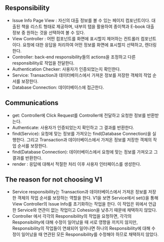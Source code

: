 ## Responsibility

- Issue Info Page View : 자신의 대출 정보를 볼 수 있는 페이지 컴포넌트이다. 대출된 책을 리스트 형태로 제공하며, 내부의 탭을 활용하여 종이책과 E-book 대출 정보 중 원하는 것을 선택하여 볼 수 있다.
- View Controller : 어떤 컴포넌트를 화면에 표시할지 제어하는 컨트롤러 컴포넌트이다. 요청에 대한 응답을 처리하여 어떤 정보를 화면에 표시할지 선택하고, 렌더링한다.
- Controller:  back-end responsibility들의 actions을 조정하고 다른 responsibility로 작업을 전달한다.
- Authentication Checker: 사용자가 인증되었는지 확인한다.
- Service: Transaction과 데이터베이스에서 가져온 정보를 저장한 객체의 작업 순서를 보장한다.
- Database Connection: 데이터베이스에 접근한다.

## Communications

- get: Controller에 Click Request를 Controller에 전달하고 요청한 정보를 반환받는다.
- Authenticate: 사용자가 인증되었는지 확인하고 그 결과를 반환한다.
- find(Service): 요청에 맞는 정보를 가져오는 find(Database Connection)을 실행한다. 그리고 Transaction과 데이터베이스에서 가져온 정보를 저장한 객체의 작업 순서를 보장한다.
- find(Database Connection): 데이터베이스에서 요청에 맞는 정보를 가져오고 그 결과를 반환한다.
- render : 응답에 대해서 적절한 처리 이후 사용자 인터페이스를 생성한다.

## The reason for not choosing V1

- Service responsibility는 Transaction과 데이터베이스에서 가져온 정보를 저장한 객체의 작업 순서를 보장하는 역할을 한다. V1을 보면 Service에서 set()을 통해 View Controller의 Issue Info를 초기화하는 작업을 한다. 이 작업은 위에서 언급한 Service와 연관이 없는 작업이고 Cohesion을 낮추기 때문에 채택하지 않았다.
- Controller 에서 각각의 Responsibility의 작업을 요청하면, 각각의 Responsibility에 대해 수정이 일어났을 때 서로 영향을 끼치지 않지만, Responsibility의 작업들이 연쇄되어 일어나면 하나의 Responsibility에 대해 수정이 일어났을 때 연관된 모든 Responsibility를 수정해야 하므로 채택하지 않았다.
